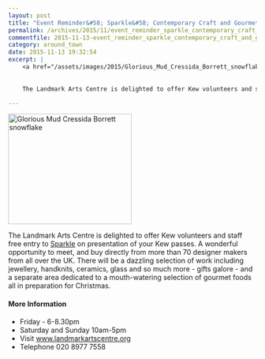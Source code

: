 ```yaml
---
layout: post
title: "Event Reminder&#58; Sparkle&#58; Contemporary Craft and Gourmet Food Fair - 20 to 22 November 2015"
permalink: /archives/2015/11/event_reminder_sparkle_contemporary_craft_and_gour.html
commentfile: 2015-11-13-event_reminder_sparkle_contemporary_craft_and_gour
category: around_town
date: 2015-11-13 19:32:54
excerpt: |
    <a href="/assets/images/2015/Glorious_Mud_Cressida_Borrett_snowflake.jpg" title="See larger version of - Glorious Mud Cressida Borrett snowflake"><img src="/assets/images/2015/Glorious_Mud_Cressida_Borrett_snowflake_thumb.jpg" width="150" height="134" alt="Glorious Mud Cressida Borrett snowflake" class="photo right" /></a>
    
    
    The Landmark Arts Centre is delighted to offer Kew volunteers and staff free entry to <a href="https://stmargarets.london/event/event/200705145261">Sparkle</a> on presentation of your Kew passes. A wonderful opportunity to meet, and buy directly from more than 70 designer makers from all over the UK. There will be a dazzling selection of work including jewellery, handknits, ceramics, glass and so much more - gifts galore - and a separate area dedicated to a mouth-watering selection of gourmet foods all in preparation for Christmas. 

---
```


<a href="/assets/images/2015/Glorious_Mud_Cressida_Borrett_snowflake.jpg" title="See larger version of - Glorious Mud Cressida Borrett snowflake"><img src="/assets/images/2015/Glorious_Mud_Cressida_Borrett_snowflake_thumb.jpg" width="250" height="224" alt="Glorious Mud Cressida Borrett snowflake" class="photo right" /></a>

The Landmark Arts Centre is delighted to offer Kew volunteers and staff free entry to [Sparkle](/event/event/200705145261) on presentation of your Kew passes. A wonderful opportunity to meet, and buy directly from more than 70 designer makers from all over the UK. There will be a dazzling selection of work including jewellery, handknits, ceramics, glass and so much more - gifts galore - and a separate area dedicated to a mouth-watering selection of gourmet foods all in preparation for Christmas.

#### More Information

-   Friday - 6-8.30pm
-   Saturday and Sunday 10am-5pm
-   Visit www.landmarkartscentre.org
-   Telephone 020 8977 7558
